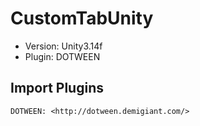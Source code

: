 # CustomTabUnity
 - Version: Unity3.14f
 - Plugin: DOTWEEN

## Import Plugins
    DOTWEEN: <http://dotween.demigiant.com/>
